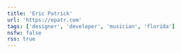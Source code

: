 ```yaml
---
title: 'Eric Patrick'
url: 'https://epatr.com'
tags: ['designer', 'developer', 'musician', 'florida']
nsfw: false
rss: true
---
```

